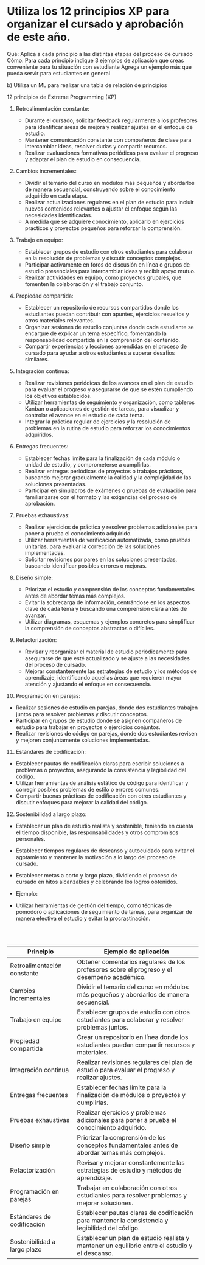 # Utiliza los 12 principios XP para organizar el cursado y aprobación de este año.

Qué: 
Aplica a cada principio a las distintas etapas del proceso de cursado
Cómo: 
Para cada principio indique 3 ejemplos de aplicación que creas conveniente para tu situación con estudiante
Agrega un ejemplo más que pueda servir para estudiantes en general

b) Utiliza un ML para realizar una tabla de relación de principios

12 principios de Extreme Programming (XP) 
1. Retroalimentación constante:
   - Durante el cursado, solicitar feedback regularmente a los profesores para identificar áreas de mejora y realizar ajustes en el enfoque de estudio.
   - Mantener comunicación constante con compañeros de clase para intercambiar ideas, resolver dudas y compartir recursos.
   - Realizar evaluaciones formativas periódicas para evaluar el progreso y adaptar el plan de estudio en consecuencia.

2. Cambios incrementales:
   - Dividir el temario del curso en módulos más pequeños y abordarlos de manera secuencial, construyendo sobre el conocimiento adquirido en cada etapa.
   - Realizar actualizaciones regulares en el plan de estudio para incluir nuevos contenidos relevantes o ajustar el enfoque según las necesidades identificadas.
   - A medida que se adquiere conocimiento, aplicarlo en ejercicios prácticos y proyectos pequeños para reforzar la comprensión.

3. Trabajo en equipo:
   - Establecer grupos de estudio con otros estudiantes para colaborar en la resolución de problemas y discutir conceptos complejos.
   - Participar activamente en foros de discusión en línea o grupos de estudio presenciales para intercambiar ideas y recibir apoyo mutuo.
   - Realizar actividades en equipo, como proyectos grupales, que fomenten la colaboración y el trabajo conjunto.

4. Propiedad compartida:
   - Establecer un repositorio de recursos compartidos donde los estudiantes puedan contribuir con apuntes, ejercicios resueltos y otros materiales relevantes.
   - Organizar sesiones de estudio conjuntas donde cada estudiante se encargue de explicar un tema específico, fomentando la responsabilidad compartida en la comprensión del contenido.
   - Compartir experiencias y lecciones aprendidas en el proceso de cursado para ayudar a otros estudiantes a superar desafíos similares.

5. Integración continua:
   - Realizar revisiones periódicas de los avances en el plan de estudio para evaluar el progreso y asegurarse de que se estén cumpliendo los objetivos establecidos.
   - Utilizar herramientas de seguimiento y organización, como tableros Kanban o aplicaciones de gestión de tareas, para visualizar y controlar el avance en el estudio de cada tema.
   - Integrar la práctica regular de ejercicios y la resolución de problemas en la rutina de estudio para reforzar los conocimientos adquiridos.

6. Entregas frecuentes:
   - Establecer fechas límite para la finalización de cada módulo o unidad de estudio, y comprometerse a cumplirlas.
   - Realizar entregas periódicas de proyectos o trabajos prácticos, buscando mejorar gradualmente la calidad y la complejidad de las soluciones presentadas.
   - Participar en simulacros de exámenes o pruebas de evaluación para familiarizarse con el formato y las exigencias del proceso de aprobación.

7. Pruebas exhaustivas:
   - Realizar ejercicios de práctica y resolver problemas adicionales para poner a prueba el conocimiento adquirido.
   - Utilizar herramientas de verificación automatizada, como pruebas unitarias, para evaluar la corrección de las soluciones implementadas.
   - Solicitar revisiones por pares en las soluciones presentadas, buscando identificar posibles errores o mejoras.

8. Diseño simple:
   - Priorizar el estudio y comprensión de los conceptos fundamentales antes de abordar temas más complejos.
   - Evitar la sobrecarga de información, centrándose en los aspectos clave de cada tema y buscando una comprensión clara antes de avanzar.
   - Utilizar diagramas, esquemas y ejemplos concretos para simplificar la comprensión de conceptos abstractos o difíciles.

9. Refactorización:
   - Revisar y reorganizar el material de estudio periódicamente para asegurarse de que esté actualizado y se ajuste a las necesidades del proceso de cursado.
   - Mejorar constantemente las estrategias de estudio y los métodos de aprendizaje, identificando aquellas áreas que requieren mayor atención y ajustando el enfoque en consecuencia.
   
10. Programación en parejas:
   - Realizar sesiones de estudio en parejas, donde dos estudiantes trabajen juntos para resolver problemas y discutir conceptos.
   - Participar en grupos de estudio donde se asignen compañeros de estudio para trabajar en proyectos o ejercicios conjuntos.
   - Realizar revisiones de código en parejas, donde dos estudiantes revisen y mejoren conjuntamente soluciones implementadas.

11. Estándares de codificación:
   - Establecer pautas de codificación claras para escribir soluciones a problemas o proyectos, asegurando la consistencia y legibilidad del código.
   - Utilizar herramientas de análisis estático de código para identificar y corregir posibles problemas de estilo o errores comunes.
   - Compartir buenas prácticas de codificación con otros estudiantes y discutir enfoques para mejorar la calidad del código.

12. Sostenibilidad a largo plazo:
   - Establecer un plan de estudio realista y sostenible, teniendo en cuenta el tiempo disponible, las responsabilidades y otros compromisos personales.
   - Establecer tiempos regulares de descanso y autocuidado para evitar el agotamiento y mantener la motivación a lo largo del proceso de cursado.
   - Establecer metas a corto y largo plazo, dividiendo el proceso de cursado en hitos alcanzables y celebrando los logros obtenidos.

- Ejemplo:
- Utilizar herramientas de gestión del tiempo, como técnicas de pomodoro o aplicaciones de seguimiento de tareas, para organizar de manera efectiva el estudio y evitar la procrastinación.


<br>
<br>

| Principio                 | Ejemplo de aplicación                                                                 |
|---------------------------|---------------------------------------------------------------------------------------|
| Retroalimentación constante | Obtener comentarios regulares de los profesores sobre el progreso y el desempeño académico. |
| Cambios incrementales      | Dividir el temario del curso en módulos más pequeños y abordarlos de manera secuencial. |
| Trabajo en equipo          | Establecer grupos de estudio con otros estudiantes para colaborar y resolver problemas juntos. |
| Propiedad compartida       | Crear un repositorio en línea donde los estudiantes puedan compartir recursos y materiales. |
| Integración continua       | Realizar revisiones regulares del plan de estudio para evaluar el progreso y realizar ajustes. |
| Entregas frecuentes        | Establecer fechas límite para la finalización de módulos o proyectos y cumplirlas. |
| Pruebas exhaustivas        | Realizar ejercicios y problemas adicionales para poner a prueba el conocimiento adquirido. |
| Diseño simple              | Priorizar la comprensión de los conceptos fundamentales antes de abordar temas más complejos. |
| Refactorización            | Revisar y mejorar constantemente las estrategias de estudio y métodos de aprendizaje. |
| Programación en parejas    | Trabajar en colaboración con otros estudiantes para resolver problemas y mejorar soluciones. |
| Estándares de codificación | Establecer pautas claras de codificación para mantener la consistencia y legibilidad del código. |
| Sostenibilidad a largo plazo | Establecer un plan de estudio realista y mantener un equilibrio entre el estudio y el descanso. |
